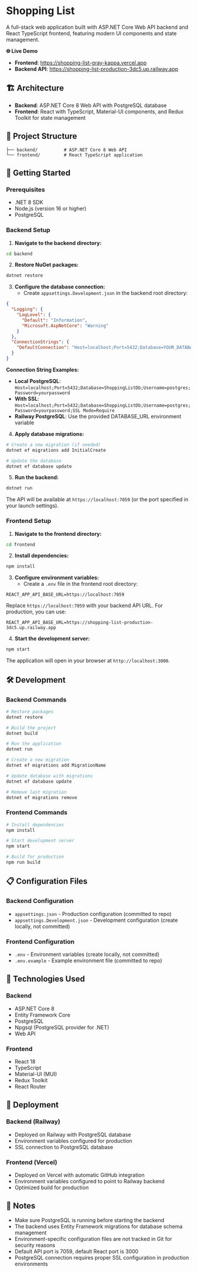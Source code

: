 # Shopping List

A full-stack web application built with ASP.NET Core Web API backend and React TypeScript frontend, featuring modern UI components and state management.

**🌐 Live Demo**
- **Frontend**: https://shopping-list-gray-kappa.vercel.app
- **Backend API**: https://shopping-list-production-3dc5.up.railway.app

## 🏗️ Architecture

* **Backend**: ASP.NET Core 8 Web API with PostgreSQL database
* **Frontend**: React with TypeScript, Material-UI components, and Redux Toolkit for state management

## 📁 Project Structure

```
├── backend/          # ASP.NET Core 8 Web API
└── frontend/         # React TypeScript application
```

## 🚀 Getting Started

### Prerequisites

* .NET 8 SDK
* Node.js (version 16 or higher)
* PostgreSQL

### Backend Setup

1. **Navigate to the backend directory:**

```bash
cd backend
```

2. **Restore NuGet packages:**

```bash
dotnet restore
```

3. **Configure the database connection:**
   * Create `appsettings.Development.json` in the backend root directory:

```json
{
  "Logging": {
    "LogLevel": {
      "Default": "Information",
      "Microsoft.AspNetCore": "Warning"
    }
  },
  "ConnectionStrings": {
    "DefaultConnection": "Host=localhost;Port=5432;Database=YOUR_DATABASE_NAME;Username=YOUR_USERNAME;Password=YOUR_PASSWORD"
  }
}
```

**Connection String Examples:**
   * **Local PostgreSQL**: `Host=localhost;Port=5432;Database=ShoppingListDb;Username=postgres;Password=yourpassword`
   * **With SSL**: `Host=localhost;Port=5432;Database=ShoppingListDb;Username=postgres;Password=yourpassword;SSL Mode=Require`
   * **Railway PostgreSQL**: Use the provided DATABASE_URL environment variable

4. **Apply database migrations:**

```bash
# Create a new migration (if needed)
dotnet ef migrations add InitialCreate

# Update the database
dotnet ef database update
```

5. **Run the backend:**

```bash
dotnet run
```

The API will be available at `https://localhost:7059` (or the port specified in your launch settings).

### Frontend Setup

1. **Navigate to the frontend directory:**

```bash
cd frontend
```

2. **Install dependencies:**

```bash
npm install
```

3. **Configure environment variables:**
   * Create a `.env` file in the frontend root directory:

```env
REACT_APP_API_BASE_URL=https://localhost:7059
```

Replace `https://localhost:7059` with your backend API URL. For production, you can use:
```env
REACT_APP_API_BASE_URL=https://shopping-list-production-3dc5.up.railway.app
```

4. **Start the development server:**

```bash
npm start
```

The application will open in your browser at `http://localhost:3000`.

## 🛠️ Development

### Backend Commands

```bash
# Restore packages
dotnet restore

# Build the project
dotnet build

# Run the application
dotnet run

# Create a new migration
dotnet ef migrations add MigrationName

# Update database with migrations
dotnet ef database update

# Remove last migration
dotnet ef migrations remove
```

### Frontend Commands

```bash
# Install dependencies
npm install

# Start development server
npm start

# Build for production
npm run build
```

## 📋 Configuration Files

### Backend Configuration
* `appsettings.json` - Production configuration (committed to repo)
* `appsettings.Development.json` - Development configuration (create locally, not committed)

### Frontend Configuration
* `.env` - Environment variables (create locally, not committed)
* `.env.example` - Example environment file (committed to repo)

## 🔧 Technologies Used

### Backend
* ASP.NET Core 8
* Entity Framework Core
* PostgreSQL
* Npgsql (PostgreSQL provider for .NET)
* Web API

### Frontend
* React 18
* TypeScript
* Material-UI (MUI)
* Redux Toolkit
* React Router

## 🚀 Deployment

### Backend (Railway)
- Deployed on Railway with PostgreSQL database
- Environment variables configured for production
- SSL connection to PostgreSQL database

### Frontend (Vercel)
- Deployed on Vercel with automatic GitHub integration
- Environment variables configured to point to Railway backend
- Optimized build for production

## 📝 Notes

* Make sure PostgreSQL is running before starting the backend
* The backend uses Entity Framework migrations for database schema management
* Environment-specific configuration files are not tracked in Git for security reasons
* Default API port is 7059, default React port is 3000
* PostgreSQL connection requires proper SSL configuration in production environments